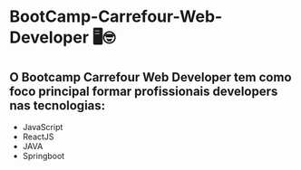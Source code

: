 # BootCamp-Carrefour-Web-Developer 🖥️🤓

## O Bootcamp Carrefour Web Developer tem como foco principal formar profissionais developers nas tecnologias:
<ul>
  <li>JavaScript</li> 
  <li>ReactJS</li> 
  <li>JAVA</li> 
  <li>Springboot</li>
</ul.
  
